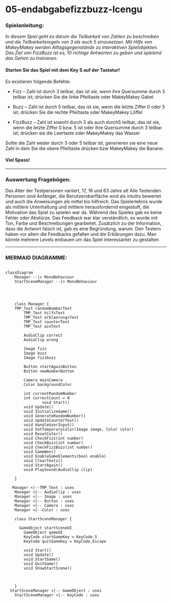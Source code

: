 # 05-endabgabefizzbuzz-lcengu

### Spielanleitung: 
_In diesem Spiel geht es darum die Teilbarkeit von Zahlen zu beschreiben und die Teilbarkeitsregeln von 3 als auch 5 einzusetzen. Mit Hilfe von MakeyMakey werden Alltagsgegenstände zu interaktiven Spielobjekten. Das Ziel von FizzBuzz ist es, 10 richtige Antworten zu geben und spielend das Gehirn zu trainieren._


#### Starten Sie das Spiel mit dem Key S auf der Tastatur! 

Es existieren folgende Befehle: 

-	Fizz – Zahl ist durch 3 teilbar, das ist sie, wenn ihre Quersumme durch 3 teilbar ist; drücken Sie die linke Pfeiltaste oder MakeyMakey Gabel 

-	Buzz – Zahl ist durch 5 teilbar, das ist sie, wenn die letzte Ziffer 0 oder 5 ist; drücken Sie die rechte Pfeiltaste oder MakeyMakey Löffel 

-	FizzBuzz – Zahl ist sowohl durch 3 als auch durch5 teilbar, das ist sie, wenn die letzte Ziffer 0 bzw. 5 ist oder ihre Quersumme durch 3 teilbar ist; drücken sie die Leertaste oder MakeyMakey das Wasser 

Sollte die Zahl weder durch 3 oder 5 teilbar ist, generieren sie eine neue Zahl in dem Sie die obere Pfeiltaste drücken bzw MakeyMakey die Banane. 
#### Viel Spass! 

---

### Auswertung Fragebögen: 
Das Alter der Testpersonen variiert, 17, 16 und 63 Jahre alt
Alle Testenden Personen sind Anfänger, die Benutzeroberfläche wird als intuitiv bewertet und auch die Anweisungen als mittel bis hilfreich. 
Das Spielerlebnis wurde als mittlere Unterhaltung und mittlere herausfordernd eingestuft, die Motivation das Spiel zu spielen war da. 
Während des Spieles gab es keine Fehler oder Abstürze. Das Feedback war klar verständlich, es wurde mit Ton, Farbe und Beschreibungen gearbeitet. Zusätzlich zu der Information, dass die Antwort falsch ist, gab es eine Begründung, warum. Den Testern haben vor allem die Feedbacks gefallen und die Erklärungen dazu. Man könnte mehrere Levels einbauen um das Spiel interessanter zu gestalten 

--- 

### MERMAID DIAGRAMME: 

```mermaid
    
classDiagram
    Manager --|> MonoBehaviour
    StartSceneManager --|> MonoBehaviour
    


   
    class Manager {
    TMP_Text randomNumberText
        TMP_Text hilfsText
        TMP_Text erklaerungsText
        TMP_Text counterText
        TMP_Text winText

        AudioClip correct
        AudioClip wrong

        Image fizz
        Image buzz
        Image fizzbuzz

        Button startAgainButton
        Button newNumberButton

        Camera mainCamera
        Color backgroundColor

        int currentRandomNumber
        int correctCount = 0
                void Start()
        void Update()
        void InitializeGame()
        void GenerateRandomNumber()
        void UpdateCounterText()
        void HandleUserInput()
        void SetTemporaryColor(Image image, Color color)
        void ResetColor()
        void CheckFizz(int number)
        void CheckBuzz(int number)
        void CheckFizzBuzz(int number)
        void GameWon()
        void EnableGameElements(bool enable)
        void ClearTexts()
        void StartAgain()
        void PlaySound(AudioClip clip)
    
    }

   Manager <|--TMP_Text : uses
    Manager <|-- AudioClip : uses
    Manager <|-- Image : uses
    Manager <|-- Button : uses
    Manager <|-- Camera : uses
    Manager <|--Color : uses

    class StartSceneManager {

      GameObject startSceneUI
        GameObject gameUI
        KeyCode startGameKey = KeyCode.S
        KeyCode quitGameKey = KeyCode.Escape

        void Start()
        void Update()
        void StartGame()
        void QuitGame()
        void ShowStartScene()

        

    }
  StartSceneManager <|-- GameObject : uses
    StartSceneManager <|-- KeyCode : uses
```
